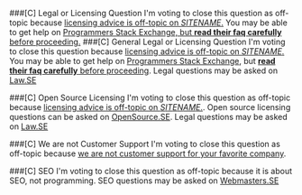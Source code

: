 ###[C] Legal or Licensing Question
I'm voting to close this question as off-topic because [licensing advice is off-topic on $SITENAME$.](//meta.stackoverflow.com/a/274964) You may be able to get help on [Programmers Stack Exchange, but **read their faq carefully** before proceeding.](//meta.programmers.stackexchange.com/questions/7265/when-is-a-software-licensing-question-on-topic)
###[C] General Legal or Licensing Question
I'm voting to close this question because [licensing advice is off-topic on $SITENAME$.](//meta.stackoverflow.com/a/274964) You may be able to get help on [Programmers Stack Exchange](//programmers.stackexchange.com), but [**read their faq carefully** before proceeding](//meta.programmers.stackexchange.com/questions/7265/when-is-a-software-licensing-question-on-topic). Legal questions may be asked on [Law.SE](//law.stackexchange.com/)

###[C] Open Source Licensing
I'm voting to close this question as off-topic because [licensing advice is off-topic on $SITENAME$.](//meta.stackoverflow.com/a/274964). Open source licensing questions can be asked on [OpenSource.SE](//opensource.stackexchange.com/help/on-topic). Legal questions may be asked on [Law.SE](//law.stackexchange.com/)
 
 ###[C] We are not Customer Support
 I'm voting to close this question as off-topic because [we are not customer support for your favorite company](//meta.stackoverflow.com/questions/255745/).

###[C] SEO
I'm voting to close this question as off-topic because it is about SEO, not programming. SEO questions may be asked on [Webmasters.SE](//webmasters.stackexchange.com/)
